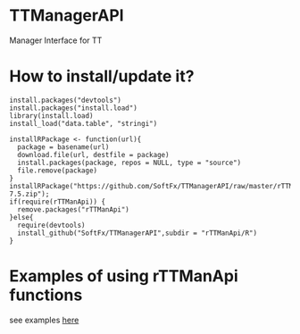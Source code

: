 # TTManagerAPI

Manager Interface for TT

# How to install/update it?
```
install.packages("devtools")		
install.packages("install.load")		
library(install.load)		
install_load("data.table", "stringi")		
		
installRPackage <- function(url){		
  package = basename(url)		
  download.file(url, destfile = package)		
  install.packages(package, repos = NULL, type = "source")		
  file.remove(package)		
}		
installRPackage("https://github.com/SoftFx/TTManagerAPI/raw/master/rTTManApi/Lib/RClr/rClr_0-7.5.zip");		
if(require(rTTManApi)) {		
  remove.packages("rTTManApi")		
}else{		
  require(devtools)		
  install_github("SoftFx/TTManagerAPI",subdir = "rTTManApi/R")		
}
```
# Examples of using rTTManApi functions
see examples [here](http://rpubs.com/mys1997mail/310679)

